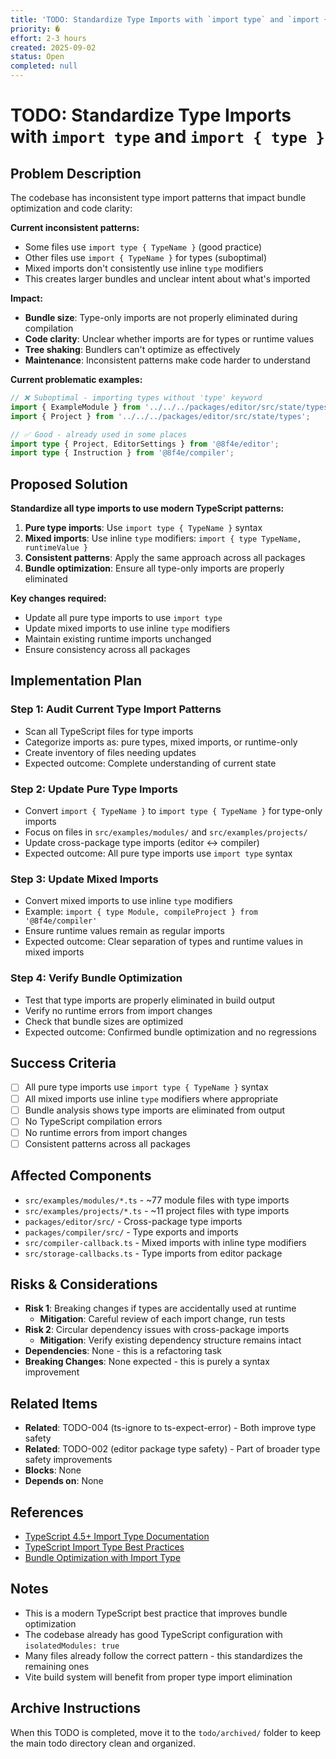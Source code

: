 ```yaml
---
title: 'TODO: Standardize Type Imports with `import type` and `import { type }`'
priority: �
effort: 2-3 hours
created: 2025-09-02
status: Open
completed: null
---
```


# TODO: Standardize Type Imports with `import type` and `import { type }`

## Problem Description

The codebase has inconsistent type import patterns that impact bundle optimization and code clarity:

**Current inconsistent patterns:**
- Some files use `import type { TypeName }` (good practice)
- Other files use `import { TypeName }` for types (suboptimal)
- Mixed imports don't consistently use inline `type` modifiers
- This creates larger bundles and unclear intent about what's imported

**Impact:**
- **Bundle size**: Type-only imports are not properly eliminated during compilation
- **Code clarity**: Unclear whether imports are for types or runtime values
- **Tree shaking**: Bundlers can't optimize as effectively
- **Maintenance**: Inconsistent patterns make code harder to understand

**Current problematic examples:**
```typescript
// ❌ Suboptimal - importing types without 'type' keyword
import { ExampleModule } from '../../../packages/editor/src/state/types';
import { Project } from '../../../packages/editor/src/state/types';

// ✅ Good - already used in some places
import type { Project, EditorSettings } from '@8f4e/editor';
import type { Instruction } from '@8f4e/compiler';
```

## Proposed Solution

**Standardize all type imports to use modern TypeScript patterns:**

1. **Pure type imports**: Use `import type { TypeName }` syntax
2. **Mixed imports**: Use inline `type` modifiers: `import { type TypeName, runtimeValue }`
3. **Consistent patterns**: Apply the same approach across all packages
4. **Bundle optimization**: Ensure all type-only imports are properly eliminated

**Key changes required:**
- Update all pure type imports to use `import type`
- Update mixed imports to use inline `type` modifiers
- Maintain existing runtime imports unchanged
- Ensure consistency across all packages

## Implementation Plan

### Step 1: Audit Current Type Import Patterns
- Scan all TypeScript files for type imports
- Categorize imports as: pure types, mixed imports, or runtime-only
- Create inventory of files needing updates
- Expected outcome: Complete understanding of current state

### Step 2: Update Pure Type Imports
- Convert `import { TypeName }` to `import type { TypeName }` for type-only imports
- Focus on files in `src/examples/modules/` and `src/examples/projects/`
- Update cross-package type imports (editor ↔ compiler)
- Expected outcome: All pure type imports use `import type` syntax

### Step 3: Update Mixed Imports
- Convert mixed imports to use inline `type` modifiers
- Example: `import { type Module, compileProject } from '@8f4e/compiler'`
- Ensure runtime values remain as regular imports
- Expected outcome: Clear separation of types and runtime values in mixed imports

### Step 4: Verify Bundle Optimization
- Test that type imports are properly eliminated in build output
- Verify no runtime errors from import changes
- Check that bundle sizes are optimized
- Expected outcome: Confirmed bundle optimization and no regressions

## Success Criteria

- [ ] All pure type imports use `import type { TypeName }` syntax
- [ ] All mixed imports use inline `type` modifiers where appropriate
- [ ] Bundle analysis shows type imports are eliminated from output
- [ ] No TypeScript compilation errors
- [ ] No runtime errors from import changes
- [ ] Consistent patterns across all packages

## Affected Components

- `src/examples/modules/*.ts` - ~77 module files with type imports
- `src/examples/projects/*.ts` - ~11 project files with type imports  
- `packages/editor/src/` - Cross-package type imports
- `packages/compiler/src/` - Type exports and imports
- `src/compiler-callback.ts` - Mixed imports with inline type modifiers
- `src/storage-callbacks.ts` - Type imports from editor package

## Risks & Considerations

- **Risk 1**: Breaking changes if types are accidentally used at runtime
  - **Mitigation**: Careful review of each import change, run tests
- **Risk 2**: Circular dependency issues with cross-package imports
  - **Mitigation**: Verify existing dependency structure remains intact
- **Dependencies**: None - this is a refactoring task
- **Breaking Changes**: None expected - this is purely a syntax improvement

## Related Items

- **Related**: TODO-004 (ts-ignore to ts-expect-error) - Both improve type safety
- **Related**: TODO-002 (editor package type safety) - Part of broader type safety improvements
- **Blocks**: None
- **Depends on**: None

## References

- [TypeScript 4.5+ Import Type Documentation](https://www.typescriptlang.org/docs/handbook/release-notes/typescript-4-5.html#import-type)
- [TypeScript Import Type Best Practices](https://www.typescriptlang.org/docs/handbook/modules.html#importing-types)
- [Bundle Optimization with Import Type](https://webpack.js.org/guides/tree-shaking/)

## Notes

- This is a modern TypeScript best practice that improves bundle optimization
- The codebase already has good TypeScript configuration with `isolatedModules: true`
- Many files already follow the correct pattern - this standardizes the remaining ones
- Vite build system will benefit from proper type import elimination

## Archive Instructions

When this TODO is completed, move it to the `todo/archived/` folder to keep the main todo directory clean and organized.
